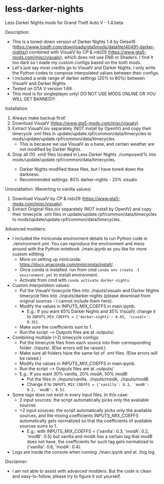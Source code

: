 # less-darker-nights
Less Darker Nights mods for Grand Theft Auto V - 1.4.beta

Description:
+ This is a toned-down version of Darker Nights 1.4 by Gelse16 (https://www.lcpdfr.com/downloads/gta5mods/datafile/40491-darker-nights/) combined with VisualV by _CP_ & robi29 (https://www.gta5-mods.com/misc/visualv), which does not use ENB or Shaders. I find it too dark so I made my custom configs based on the both mods.
+ Let's just say most credits go to VisualV and Darker Nights. I only write the Python codes to compose interpolated values between their configs.
+ I included a wide range of darker settings (20% to 80%) between VisualV and Darker Nights.
+ Tested on GTA V version 1.69.
+ This mod is for singleplayer only! DO NOT USE MODS ONLINE OR YOU WILL GET BANNED!!!

Installation:
1. Always make backup first!
2. Download VisualV (https://www.gta5-mods.com/misc/visualv).
3. Extract VisualV.oiv separately (NOT install by OpenIV) and copy their timecycle .xml files in update/update.rpf/common/data/timecycles to mods/update/update.rpf/common/data/timecycles.
    + This is because we use VisualV as a base, and certain weather are not modified by Darker Nights.
3. Drop all (10 .xml) files located in Less Darker Nights ./composed/<your-choice>% into mods/update/update.rpf/common/data/timecycles.
    + Darker Nights modified these files, but I have toned down the darkness.
    + Recommended settings: 80% darker-nights - 20% visualv.

Uninstallation: (Reverting to vanilla values)
1. Download VisualV by _CP_ & robi29 (https://www.gta5-mods.com/misc/visualv).
2. Extract Original files.oiv separately (NOT install by OpenIV) and copy their timecycle .xml files in update/update.rpf/common/data/timecycles to mods/update/update.rpf/common/data/timecycles.

Advanced modders:
+ I included the miniconda environment details to run Python code in ./environment.yml. You can reproduce the environment and mess around with the Python notebook ./main.ipynb as you like for more custom editting.
    + More on setting up miniconda: https://docs.anaconda.com/miniconda/install/.
    + Once conda is installed: run from cmd `conda env create -f environment.yml` to install environment.
    + Activate from cmd with `conda activate darker-nights`.
+ Custom interpolation values:
    + Put the VisualV timecycle files into ./inputs/visualv and Darker Nights timecycle files into ./inputs/darker-nights (please download from original sources - I cannot include them here).
    + Modify the values in INPUTS_MIX_COEFFS in main.ipynb.
        + E.g.: If you want 65% Darker Nights and 35% VisualV, change it to ```INPUTS_MIX_COEFFS = {'darker-nights': 0.65, 'visualv': 0.35}```.
    + Make sure the coefficients sum to 1.
    + Run the script --> Outputs files are at .outputs/.
+ Combining multiple (>2) timecycle configs:
    + Put the timecycle files from each source into their corresponding folder ./inputs/<source>. (Else errors will be raised.)
    + Make sure all folders have the same list of .xml files. (Else errors will be raised.)
    + Modify the values in INPUTS_MIX_COEFFS in main.ipynb.
    + Run the script --> Outputs files are at .outputs/
    + E.g.: If you want 30% vanilla, 20% modA, 50% modB:
        + Put the files in ./inputs/vanilla, ./inputs/modA, ./inputs/modB.
        + Change it to ```INPUTS_MIX_COEFFS = {'vanilla': 0.3, 'modA': 0.2, 'modB': 0.5}```.
+ Some tags does not exist in every input files. In this case:
    + 2 input sources: the script automatically picks only the available sources 
    + \>2 input sources: the script automatically picks only the available sources, and the mixing coefficients INPUTS_MIX_COEFFS automatically gets normalized so that the coefficients of available sources sums to 1.
        + E.g.: with INPUTS_MIX_COEFFS = {'vanilla': 0.3, 'modA': 0.2, 'modB': 0.5} but vanilla and modA has a certain tag that modB does not have, the coefficients for such tag gets normalized to {'vanilla': 0.6, 'modA': 0.4}.
+ Logs are inside the console when running ./main.ipynb and at ./log.log.

Disclaimer:
+ I am not able to assist with advanced modders. But the code is clean and easy-to-follow, please try to figure it out yourself.